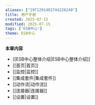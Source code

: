 ```yaml
---
aliases: ["1971291483744226248"]
title: 用户手册
created: 2025-07-15
modified: 2025-07-15
tags: ['ESB中心']
theme: ESB中心
---
```


**本章内容**

- [[ESB中心整体介绍|ESB中心整体介绍]]
- [[首页|首页]]
- [[监控|监控]]
- [[集成套件|集成套件]]
- [[动作流|动作流]]
- [[连接器|连接器]]
- [[设置|设置]]